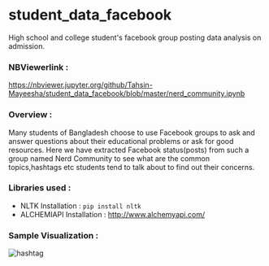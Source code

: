 # student_data_facebook

High school and college student's facebook group posting data analysis on admission.

### NBViewerlink : 

https://nbviewer.jupyter.org/github/Tahsin-Mayeesha/student_data_facebook/blob/master/nerd_community.ipynb

### Overview : 

Many students of Bangladesh choose to use Facebook groups to ask and answer questions about their educational problems or ask for good resources. Here we have extracted Facebook status(posts) from such a group named Nerd Community to see what are the common topics,hashtags etc students tend to talk about to find out their concerns.

### Libraries used : 

* NLTK 
Installation : ```pip install nltk```
* ALCHEMIAPI 
Installation : http://www.alchemyapi.com/

### Sample Visualization : 

![hashtag](https://github.com/Tahsin-Mayeesha/student_data_facebook/blob/master/hashtag.png)



